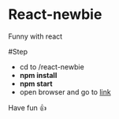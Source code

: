 # React-newbie
Funny with react


#Step 
 * cd to /react-newbie
 * **npm install**
 * **npm start**
 * open browser and go to [link](localhost:3000)


 Have fun :thumbsup: